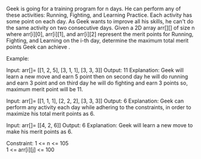 Geek is going for a training program for n days. He can perform any of these activities: Running, Fighting, and Learning Practice. Each activity has some point on each day. As Geek wants to improve all his skills, he can't do the same activity on two consecutive days. Given a 2D array arr[][] of size n where arr[i][0], arr[i][1], and arr[i][2] represent the merit points for Running, Fighting, and Learning on the i-th day, determine the maximum total merit points Geek can achieve .

Example:

Input: arr[]= [[1, 2, 5], [3, 1, 1], [3, 3, 3]]
Output: 11
Explanation: Geek will learn a new move and earn 5 point then on second day he will do running and earn 3 point and on third day he will do fighting and earn 3 points so, maximum merit point will be 11.

Input: arr[]= [[1, 1, 1], [2, 2, 2], [3, 3, 3]]
Output: 6
Explanation: Geek can perform any activity each day while adhering to the constraints, in order to maximize his total merit points as 6.

Input: arr[]= [[4, 2, 6]]
Output: 6
Explanation: Geek will learn a new move to make his merit points as 6.


Constraint:
1 <=  n <= 105   
1 <=  arr[i][j] <= 100
